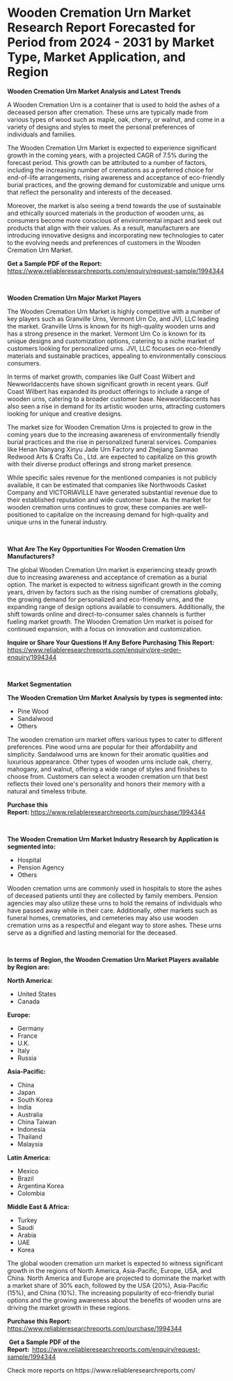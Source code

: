 <p><h1>Wooden Cremation Urn Market Research Report Forecasted for Period from 2024 -  2031 by Market Type, Market Application, and Region</h1></p><p><strong>Wooden Cremation Urn Market Analysis and Latest Trends</strong></p>
<p><p>A Wooden Cremation Urn is a container that is used to hold the ashes of a deceased person after cremation. These urns are typically made from various types of wood such as maple, oak, cherry, or walnut, and come in a variety of designs and styles to meet the personal preferences of individuals and families.</p><p>The Wooden Cremation Urn Market is expected to experience significant growth in the coming years, with a projected CAGR of 7.5% during the forecast period. This growth can be attributed to a number of factors, including the increasing number of cremations as a preferred choice for end-of-life arrangements, rising awareness and acceptance of eco-friendly burial practices, and the growing demand for customizable and unique urns that reflect the personality and interests of the deceased.</p><p>Moreover, the market is also seeing a trend towards the use of sustainable and ethically sourced materials in the production of wooden urns, as consumers become more conscious of environmental impact and seek out products that align with their values. As a result, manufacturers are introducing innovative designs and incorporating new technologies to cater to the evolving needs and preferences of customers in the Wooden Cremation Urn Market.</p></p>
<p><strong>Get a Sample PDF of the Report:&nbsp;</strong> <a href="https://www.reliableresearchreports.com/enquiry/request-sample/1994344">https://www.reliableresearchreports.com/enquiry/request-sample/1994344</a></p>
<p>&nbsp;</p>
<p><strong>Wooden Cremation Urn Major Market Players</strong></p>
<p><p>The Wooden Cremation Urn Market is highly competitive with a number of key players such as Granville Urns, Vermont Urn Co, and JVI, LLC leading the market. Granville Urns is known for its high-quality wooden urns and has a strong presence in the market. Vermont Urn Co is known for its unique designs and customization options, catering to a niche market of customers looking for personalized urns. JVI, LLC focuses on eco-friendly materials and sustainable practices, appealing to environmentally conscious consumers.</p><p>In terms of market growth, companies like Gulf Coast Wilbert and Newworldaccents have shown significant growth in recent years. Gulf Coast Wilbert has expanded its product offerings to include a range of wooden urns, catering to a broader customer base. Newworldaccents has also seen a rise in demand for its artistic wooden urns, attracting customers looking for unique and creative designs.</p><p>The market size for Wooden Cremation Urns is projected to grow in the coming years due to the increasing awareness of environmentally friendly burial practices and the rise in personalized funeral services. Companies like Henan Nanyang Xinyu Jade Urn Factory and Zhejiang Sanmao Redwood Arts & Crafts Co., Ltd. are expected to capitalize on this growth with their diverse product offerings and strong market presence.</p><p>While specific sales revenue for the mentioned companies is not publicly available, it can be estimated that companies like Northwoods Casket Company and VICTORIAVILLE have generated substantial revenue due to their established reputation and wide customer base. As the market for wooden cremation urns continues to grow, these companies are well-positioned to capitalize on the increasing demand for high-quality and unique urns in the funeral industry.</p></p>
<p>&nbsp;</p>
<p><strong>What Are The Key Opportunities For Wooden Cremation Urn Manufacturers?</strong></p>
<p><p>The global Wooden Cremation Urn market is experiencing steady growth due to increasing awareness and acceptance of cremation as a burial option. The market is expected to witness significant growth in the coming years, driven by factors such as the rising number of cremations globally, the growing demand for personalized and eco-friendly urns, and the expanding range of design options available to consumers. Additionally, the shift towards online and direct-to-consumer sales channels is further fueling market growth. The Wooden Cremation Urn market is poised for continued expansion, with a focus on innovation and customization.</p></p>
<p><strong>Inquire or Share Your Questions If Any Before Purchasing This Report:</strong> <a href="https://www.reliableresearchreports.com/enquiry/pre-order-enquiry/1994344">https://www.reliableresearchreports.com/enquiry/pre-order-enquiry/1994344</a></p>
<p>&nbsp;</p>
<p><strong>Market Segmentation</strong></p>
<p><strong>The Wooden Cremation Urn Market Analysis by types is segmented into:</strong></p>
<p><ul><li>Pine Wood</li><li>Sandalwood</li><li>Others</li></ul></p>
<p><p>The wooden cremation urn market offers various types to cater to different preferences. Pine wood urns are popular for their affordability and simplicity. Sandalwood urns are known for their aromatic qualities and luxurious appearance. Other types of wooden urns include oak, cherry, mahogany, and walnut, offering a wide range of styles and finishes to choose from. Customers can select a wooden cremation urn that best reflects their loved one's personality and honors their memory with a natural and timeless tribute.</p></p>
<p><strong>Purchase this Report:&nbsp;</strong><a href="https://www.reliableresearchreports.com/purchase/1994344">https://www.reliableresearchreports.com/purchase/1994344</a></p>
<p>&nbsp;</p>
<p><strong>The Wooden Cremation Urn Market Industry Research by Application is segmented into:</strong></p>
<p><ul><li>Hospital</li><li>Pension Agency</li><li>Others</li></ul></p>
<p><p>Wooden cremation urns are commonly used in hospitals to store the ashes of deceased patients until they are collected by family members. Pension agencies may also utilize these urns to hold the remains of individuals who have passed away while in their care. Additionally, other markets such as funeral homes, crematories, and cemeteries may also use wooden cremation urns as a respectful and elegant way to store ashes. These urns serve as a dignified and lasting memorial for the deceased.</p></p>
<p>&nbsp;</p>
<p><strong>In terms of Region, the Wooden Cremation Urn Market Players available by Region are:</strong></p>
<p>
    <p> <strong> North America: </strong>
        <ul>
            <li>United States</li>
            <li>Canada</li>
        </ul>
        </p> 
    <p> <strong> Europe: </strong>
        <ul>
            <li>Germany</li>
            <li>France</li>
            <li>U.K.</li>
            <li>Italy</li>
            <li>Russia</li>
        </ul>
        </p> 
    <p> <strong> Asia-Pacific: </strong>
        <ul>
            <li>China</li>
            <li>Japan</li>
            <li>South Korea</li>
            <li>India</li>
            <li>Australia</li>
            <li>China Taiwan</li>
            <li>Indonesia</li>
            <li>Thailand</li>
            <li>Malaysia</li>
        </ul>
        </p> 
    <p> <strong> Latin America: </strong>
        <ul>
            <li>Mexico</li>
            <li>Brazil</li>
            <li>Argentina Korea</li>
            <li>Colombia</li>
        </ul>
        </p> 
    <p> <strong> Middle East & Africa: </strong>
        <ul>
            <li>Turkey</li>
            <li>Saudi</li>
            <li>Arabia</li>
            <li>UAE</li>
            <li>Korea</li>
        </ul>
    </p>
    </p>
<p><p>The global wooden cremation urn market is expected to witness significant growth in the regions of North America, Asia-Pacific, Europe, USA, and China. North America and Europe are projected to dominate the market with a market share of 30% each, followed by the USA (20%), Asia-Pacific (15%), and China (10%). The increasing popularity of eco-friendly burial options and the growing awareness about the benefits of wooden urns are driving the market growth in these regions.</p></p>
<p><strong>Purchase this Report: </strong><a href="https://www.reliableresearchreports.com/purchase/1994344">https://www.reliableresearchreports.com/purchase/1994344</a></p>
<p>&nbsp;<strong>Get a Sample PDF of the Report:&nbsp;&nbsp;</strong><a href="https://www.reliableresearchreports.com/enquiry/request-sample/1994344">https://www.reliableresearchreports.com/enquiry/request-sample/1994344</a></p>
<p><strong></strong></p>
<p>Check more reports on https://www.reliableresearchreports.com/</p>